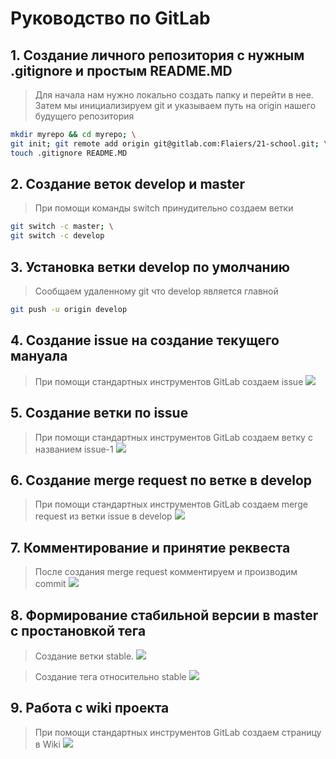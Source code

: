 # Руководство по GitLab

## 1. Cоздание личного репозитория с нужным .gitignore и простым README.MD

> Для начала нам нужно локально создать папку и перейти в нее. Затем мы инициализируем git и указываем путь на origin нашего будущего репозитория
```bash
mkdir myrepo && cd myrepo; \
git init; git remote add origin git@gitlab.com:Flaiers/21-school.git; \
touch .gitignore README.MD
```

## 2. Cоздание веток develop и master

> При помощи команды switch принудительно создаем ветки
```bash
git switch -c master; \
git switch -c develop
```

## 3. Установка ветки develop по умолчанию

> Сообщаем удаленному git что develop является главной
```bash
git push -u origin develop
```

## 4. Cоздание issue на создание текущего мануала

> При помощи стандартных инструментов GitLab создаем issue
![](/misc/images/issue.png)

## 5. Cоздание ветки по issue

> При помощи стандартных инструментов GitLab создаем ветку с названием issue-1
![](/misc/images/branch.png)

## 6. Cоздание merge request по ветке в develop

> При помощи стандартных инструментов GitLab создаем merge request из ветки issue в develop
![](/misc/images/merge-request.png)

## 7. Комментирование и принятие реквеста

> После создания merge request комментируем и производим commit
![](/misc/images/merge-request.png)

## 8. Формирование стабильной версии в master с простановкой тега

> Создание ветки stable.
![](/misc/images/stable.png)

> Создание тега относительно stable
![](/misc/images/tag.png)

## 9. Работа с wiki проекта

> При помощи стандартных инструментов GitLab создаем страницу в Wiki
![](/misc/images/wiki.png)
